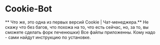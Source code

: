 # Cookie-Bot
** Что же, это одна из первых версий Cookie | Чат-менеджера.**
Не скажу что без багов, что похожа на то, что есть сейчас, но, за то, вы сможете сделать форк печенюшки)
Все файлы приложенны. Кому надо - сами найдут инструкцию по установке.
